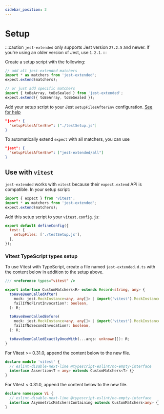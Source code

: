 ```yaml
---
sidebar_position: 2
---
```


# Setup

:::caution
`jest-extended` only supports Jest version `27.2.5` and newer. If you're using an older version of Jest, use `1.2.1`.
:::

Create a setup script with the following:

```javascript title="testSetup.js"
// add all jest-extended matchers
import * as matchers from 'jest-extended';
expect.extend(matchers);

// or just add specific matchers
import { toBeArray, toBeSealed } from 'jest-extended';
expect.extend({ toBeArray, toBeSealed });
```

Add your setup script to your Jest `setupFilesAfterEnv` configuration. [See for help](https://jestjs.io/docs/en/configuration.html#setupfilesafterenv-array)

```json title="package.json"
"jest": {
  "setupFilesAfterEnv": ["./testSetup.js"]
}
```

To automatically extend `expect` with all matchers, you can use

```json title="package.json"
"jest": {
  "setupFilesAfterEnv": ["jest-extended/all"]
}
```

## Use with `vitest`

`jest-extended` works with `vitest` because their `expect.extend` API is compatible. In your setup script:

```javascript title="testSetup.js"
import { expect } from 'vitest';
import * as matchers from 'jest-extended';
expect.extend(matchers);
```

Add this setup script to your `vitest.config.js`:

```javascript title="vitest.config.js"
export default defineConfig({
  test: {
    setupFiles: ['./testSetup.js'],
  },
});
```

### Vitest TypeScript types setup

To use Vitest with TypeScript, create a file named `jest-extended.d.ts` with the content below in addition to the setup above.

```typescript
/// <reference types="vitest" />

export interface CustomMatchers<R> extends Record<string, any> {
  toHaveBeenCalledAfter(
    mock: jest.MockInstance<any, any[]> | import('vitest').MockInstance<any, any[]>,
    failIfNoFirstInvocation?: boolean,
  ): R;

  toHaveBeenCalledBefore(
    mock: jest.MockInstance<any, any[]> | import('vitest').MockInstance<any, any[]>,
    failIfNoSecondInvocation?: boolean,
  ): R;

  toHaveBeenCalledExactlyOnceWith(...args: unknown[]): R;
}
```

For Vitest >= 0.31.0, append the content below to the new file.

```typescript
declare module 'vitest' {
  // eslint-disable-next-line @typescript-eslint/no-empty-interface
  interface Assertion<T = any> extends CustomMatchers<T> {}
}
```

For Vitest < 0.31.0, append the content below to the new file.

```typescript
declare namespace Vi {
  // eslint-disable-next-line @typescript-eslint/no-empty-interface
  interface AsymmetricMatchersContaining extends CustomMatchers<any> {}
}
```
